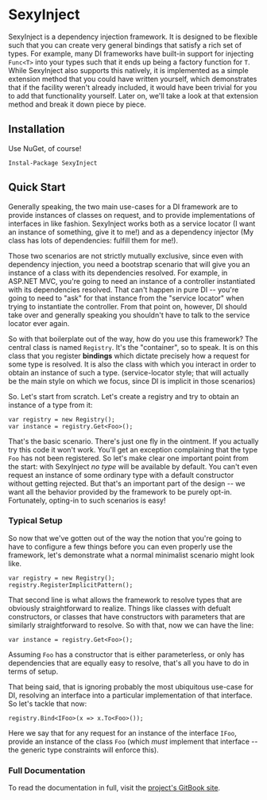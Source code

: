 # SexyInject

SexyInject is a dependency injection framework.  It is designed to be flexible such that you can create very general bindings that satisfy a rich set of types.  For example, many DI frameworks have built-in support for injecting `Func<T>` into your types such that it ends up being a factory function for `T`.  While SexyInject also supports this natively, it is implemented as a simple extension method that you could have written yourself, which demonstrates that if the facility weren't already included, it would have been trivial for you to add that functionality yourself.  Later on, we'll take a look at that extension method and break it down piece by piece.

## Installation

Use NuGet, of course!

    Instal-Package SexyInject
    
## Quick Start

Generally speaking, the two main use-cases for a DI framework are to provide instances of classes on request, and to provide implementations of interfaces in like fashion.  SexyInject works both as a service locator (I want an instance of something, give it to me!) and as a dependency injector (My class has lots of dependencies: fulfill them for me!).  

Those two scenarios are not strictly mutually exclusive, since even with dependency injection, you need a bootstrap scenario that will give you an instance of a class with its dependencies resolved.  For example, in ASP.NET MVC, you're going to need an instance of a controller instantiated with its dependencies resolved.  That can't happen in pure DI -- you're going to need to "ask" for that instance from the "service locator" when trying to instantiate the controller.  From that point on, however, DI should take over and generally speaking you shouldn't have to talk to the service locator ever again.

So with that boilerplate out of the way, how do you use this framework?  The central class is named `Registry`.  It's the "container", so to speak. It is on this class that you register **bindings** which dictate precisely how a request for some type is resolved. It is also the class with which you interact in order to obtain an instance of such a type. (service-locator style; that will actually be the main style on which we focus, since DI is implicit in those scenarios)

So. Let's start from scratch. Let's create a registry and try to obtain an instance of a type from it:

    var registry = new Registry();
    var instance = registry.Get<Foo>();
    
That's the basic scenario. There's just one fly in the ointment. If you actually try this code it won't work. You'll get an exception complaining that the type `Foo` has not been registered. So let's make clear one important point from the start: with SexyInject *no type* will be available by default. You can't even request an instance of some ordinary type with a default constructor without getting rejected. But that's an important part of the design -- we want all the behavior provided by the framework to be purely opt-in. Fortunately, opting-in to such scenarios is easy!

### Typical Setup

So now that we've gotten out of the way the notion that you're going to have to configure a few things before you can even properly use the framework, let's demonstrate what a normal minimalist scenario might look like.

    var registry = new Registry();
    registry.RegisterImplicitPattern();
    
That second line is what allows the framework to resolve types that are obviously straightforward to realize. Things like classes with defualt constructors, or classes that have constructors with parameters that are similarly straightforward to resolve.  So with that, now we can have the line:

    var instance = registry.Get<Foo>();
    
Assuming `Foo` has a constructor that is either parameterless, or only has dependencies that are equally easy to resolve, that's all you have to do in terms of setup.

That being said, that is ignoring probably the most ubiquitous use-case for DI, resolving an interface into a particular implementation of that interface.  So let's tackle that now:

    registry.Bind<IFoo>(x => x.To<Foo>());
    
Here we say that for any request for an instance of the interface `IFoo`, provide an instance of the class `Foo` (which *must* implement that interface -- the generic type constraints will enforce this).

### Full Documentation

To read the documentation in full, visit the [project's GitBook site](https://kswoll.gitbooks.io/sexy-inject/content/).
